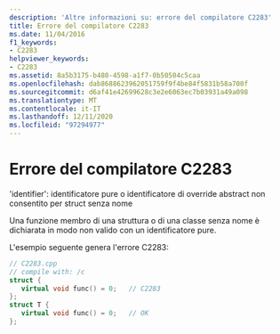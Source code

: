 ```yaml
---
description: 'Altre informazioni su: errore del compilatore C2283'
title: Errore del compilatore C2283
ms.date: 11/04/2016
f1_keywords:
- C2283
helpviewer_keywords:
- C2283
ms.assetid: 8a5b3175-b480-4598-a1f7-0b50504c5caa
ms.openlocfilehash: dab8688623962051759f9f4be84f5831b58a700f
ms.sourcegitcommit: d6af41e42699628c3e2e6063ec7b03931a49a098
ms.translationtype: MT
ms.contentlocale: it-IT
ms.lasthandoff: 12/11/2020
ms.locfileid: "97294977"
---
```

# <a name="compiler-error-c2283"></a>Errore del compilatore C2283

'identifier': identificatore pure o identificatore di override abstract non consentito per struct senza nome

Una funzione membro di una struttura o di una classe senza nome è dichiarata in modo non valido con un identificatore pure.

L'esempio seguente genera l'errore C2283:

```cpp
// C2283.cpp
// compile with: /c
struct {
   virtual void func() = 0;   // C2283
};
struct T {
   virtual void func() = 0;   // OK
};
```
